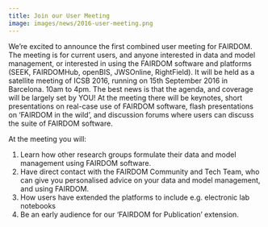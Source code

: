 ```yaml
---
title: Join our User Meeting
image: images/news/2016-user-meeting.png 
---
```



We’re excited to announce the first combined user meeting for FAIRDOM. The meeting is for current users, and anyone interested in data and model management, or interested in using the FAIRDOM software and platforms (SEEK, FAIRDOMHub, openBIS, JWSOnline, RightField). It will be held as a satellite meeting of ICSB 2016, running on 15th September 2016 in Barcelona. 10am to 4pm. The best news is that the agenda, and coverage will be largely set by YOU!
At the meeting there will be keynotes, short presentations on real-case use of FAIRDOM software, flash presentations on ‘FAIRDOM in the wild’, and discussion forums where users can discuss the suite of FAIRDOM software.

At the meeting you will:
1. Learn how other research groups formulate their data and model management using FAIRDOM software.
2. Have direct contact with the FAIRDOM Community and Tech Team, who can give you personalised advice on your data and model management, and using FAIRDOM.
3. How users have extended the platforms to include e.g. electronic lab notebooks
4. Be an early audience for our ‘FAIRDOM for Publication’ extension.